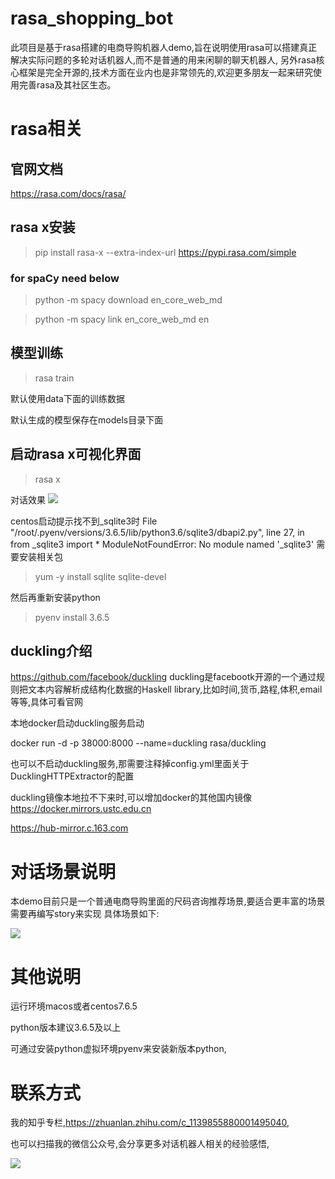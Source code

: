 # rasa_shopping_bot
此项目是基于rasa搭建的电商导购机器人demo,旨在说明使用rasa可以搭建真正解决实际问题的多轮对话机器人,而不是普通的用来闲聊的聊天机器人,
另外rasa核心框架是完全开源的,技术方面在业内也是非常领先的,欢迎更多朋友一起来研究使用完善rasa及其社区生态。

# rasa相关

## 官网文档

https://rasa.com/docs/rasa/

## rasa x安装

>pip install rasa-x --extra-index-url https://pypi.rasa.com/simple

### for spaCy need below
>python -m spacy download en_core_web_md

>python -m spacy link en_core_web_md en

## 模型训练
>rasa train

默认使用data下面的训练数据

默认生成的模型保存在models目录下面

## 启动rasa x可视化界面
>rasa x

对话效果
![](shopping.jpg)

centos启动提示找不到_sqlite3时
File "/root/.pyenv/versions/3.6.5/lib/python3.6/sqlite3/dbapi2.py", line 27, in <module>
    from _sqlite3 import *
ModuleNotFoundError: No module named '_sqlite3'
需要安装相关包

>yum -y install sqlite sqlite-devel

然后再重新安装python

>pyenv install 3.6.5

## duckling介绍
https://github.com/facebook/duckling
duckling是facebootk开源的一个通过规则把文本内容解析成结构化数据的Haskell library,比如时间,货币,路程,体积,email等等,具体可看官网


本地docker启动duckling服务启动

docker run -d -p 38000:8000 --name=duckling rasa/duckling

也可以不启动duckling服务,那需要注释掉config.yml里面关于DucklingHTTPExtractor的配置


duckling镜像本地拉不下来时,可以增加docker的其他国内镜像
https://docker.mirrors.ustc.edu.cn

https://hub-mirror.c.163.com



# 对话场景说明

本demo目前只是一个普通电商导购里面的尺码咨询推荐场景,要适合更丰富的场景需要再编写story来实现
具体场景如下:

![](story.png)


# 其他说明

运行环境macos或者centos7.6.5

python版本建议3.6.5及以上

可通过安装python虚拟环境pyenv来安装新版本python,

# 联系方式

我的知乎专栏,https://zhuanlan.zhihu.com/c_1139855880001495040,

也可以扫描我的微信公众号,会分享更多对话机器人相关的经验感悟,

![](weixin.jpg)